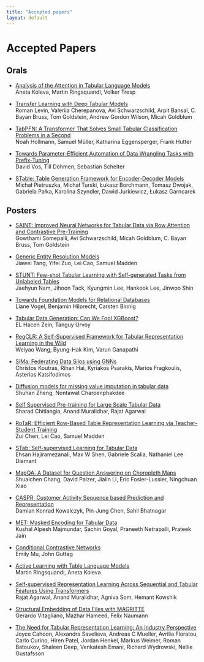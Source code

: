 ```yaml
---
title: "Accepted papers"
layout: default
---
```


# Accepted Papers

## Orals

- <a href="assets/papers/analysis_of_the_attention_in_t.pdf" target="_blank">Analysis of the Attention in Tabular Language Models</a><br>
Aneta Koleva, Martin Ringsquandl, Volker Tresp

-  <a href="assets/papers/transfer_learning_with_deep_ta.pdf" target="_blank">Transfer Learning with Deep Tabular Models</a><br>
Roman Levin, Valeriia Cherepanova, Avi Schwarzschild, Arpit Bansal, C. Bayan Bruss, Tom Goldstein, Andrew Gordon Wilson, Micah Goldblum

- <a href="https://openreview.net/forum?id=eu9fVjVasr4" target="_blank">TabPFN: A Transformer That Solves Small Tabular Classification Problems in a Second</a><br>
Noah Hollmann, Samuel Müller, Katharina Eggensperger, Frank Hutter

- <a href="assets/papers/towards_parameter_efficient_au.pdf" target="_blank">Towards Parameter-Efficient Automation of Data Wrangling Tasks with Prefix-Tuning</a><br>
David Vos, Till Döhmen, Sebastian Schelter

- <a href="assets/papers/stable_table_generation_framew.pdf" target="_blank">STable: Table Generation Framework for Encoder-Decoder Models</a><br>
Michał Pietruszka, Michał Turski, Łukasz Borchmann, Tomasz Dwojak, Gabriela Pałka, Karolina Szyndler, Dawid Jurkiewicz, Łukasz Garncarek



## Posters

- <a href="https://openreview.net/forum?id=FiyUTAy4sB8" target="_blank">SAINT: Improved Neural Networks for Tabular Data via Row Attention and Contrastive Pre-Training</a><br>
Gowthami Somepalli, Avi Schwarzschild, Micah Goldblum, C. Bayan Bruss, Tom Goldstein

- <a href="assets/papers/generic_entity_resolution_mode.pdf" target="_blank">Generic Entity Resolution Models</a><br>
Jiawei Tang, Yifei Zuo, Lei Cao, Samuel Madden

- <a href="assets/papers/stunt_few_shot_tabular_learnin.pdf" target="_blank">STUNT: Few-shot Tabular Learning with Self-generated Tasks from Unlabeled Tables</a><br>
Jaehyun Nam, Jihoon Tack, Kyungmin Lee, Hankook Lee, Jinwoo Shin

- <a href="assets/papers/towards_foundation_models_for_.pdf" target="_blank">Towards Foundation Models for Relational Databases</a><br>
Liane Vogel, Benjamin Hilprecht, Carsten Binnig

- <a href="assets/papers/tabular_data_generation_can_we.pdf" target="_blank">Tabular Data Generation: Can We Fool XGBoost?</a><br>
EL Hacen Zein, Tanguy Urvoy

- <a href="https://openreview.net/forum?id=7q_-aEdnGZw" target="_blank">RegCLR: A Self-Supervised Framework for Tabular Representation Learning in the Wild</a><br>
Weiyao Wang, Byung-Hak Kim, Varun Ganapathi

- <a href="assets/papers/sima_federating_data_silos_usi.pdf" target="_blank">SiMa: Federating Data Silos using GNNs</a><br>
Christos Koutras, Rihan Hai, Kyriakos Psarakis, Marios Fragkoulis, Asterios Katsifodimos

- <a href="assets/papers/diffusion_models_for_missing_v.pdf" target="_blank">Diffusion models for missing value imputation in tabular data</a><br>
Shuhan Zheng, Nontawat Charoenphakdee

- <a href="assets/papers/self_supervised_pre_training_f.pdf" target="_blank">Self Supervised Pre-training for Large Scale Tabular Data</a><br>
Sharad Chitlangia, Anand Muralidhar, Rajat Agarwal

- <a href="https://openreview.net/forum?id=1USEPiEY3G" target="_blank">RoTaR: Efficient Row-Based Table Representation Learning via Teacher-Student Training</a><br>
Zui Chen, Lei Cao, Samuel Madden

- <a href="assets/papers/stab_self_supervised_learning_.pdf" target="_blank">STab: Self-supervised Learning for Tabular Data</a><br>
Ehsan Hajiramezanali, Max W Shen, Gabriele Scalia, Nathaniel Lee Diamant

- <a href="assets/papers/mapqa_a_dataset_for_question_a.pdf" target="_blank">MapQA: A Dataset for Question Answering on Choropleth Maps</a><br>
Shuaichen Chang, David Palzer, Jialin Li, Eric Fosler-Lussier, Ningchuan Xiao

- <a href="assets/papers/caspr_customer_activity_sequen.pdf" target="_blank">CASPR: Customer Activity Sequence based Prediction and Representation</a><br>
Damian Konrad Kowalczyk, Pin-Jung Chen, Sahil Bhatnagar

- <a href="assets/papers/met_masked_encoding_for_tabula.pdf" target="_blank">MET: Masked Encoding for Tabular Data</a><br>
Kushal Alpesh Majmundar, Sachin Goyal, Praneeth Netrapalli, Prateek Jain

- <a href="https://openreview.net/forum?id=MbpMqAXAGFH" target="_blank">Conditional Contrastive Networks</a><br>
Emily Mu, John Guttag

- <a href="assets/papers/active_learning_with_tabular_l.pdf" target="_blank">Active Learning with Table Language Models</a><br>
Martin Ringsquandl, Aneta Koleva

- <a href="assets/papers/self_supervised_representation.pdf" target="_blank">Self-supervised Representation Learning Across Sequential and Tabular Features Using Transformers</a><br>
Rajat Agarwal, Anand Muralidhar, Agniva Som, Hemant Kowshik

- <a href="assets/papers/structural_embedding_of_data_f.pdf" target="_blank">Structural Embedding of Data Files with MAGRITTE</a><br>
Gerardo Vitagliano, Mazhar Hameed, Felix Naumann

- <a href="assets/papers/the_need_for_tabular_represent.pdf" target="_blank">The Need for Tabular Representation Learning: An Industry Perspective</a><br>
Joyce Cahoon, Alexandra Savelieva, Andreas C Mueller, Avrilia Floratou, Carlo Curino, Hiren Patel, Jordan Henkel, Markus Weimer, Roman Batoukov, Shaleen Deep, Venkatesh Emani, Richard Wydrowski, Nellie Gustafsson
